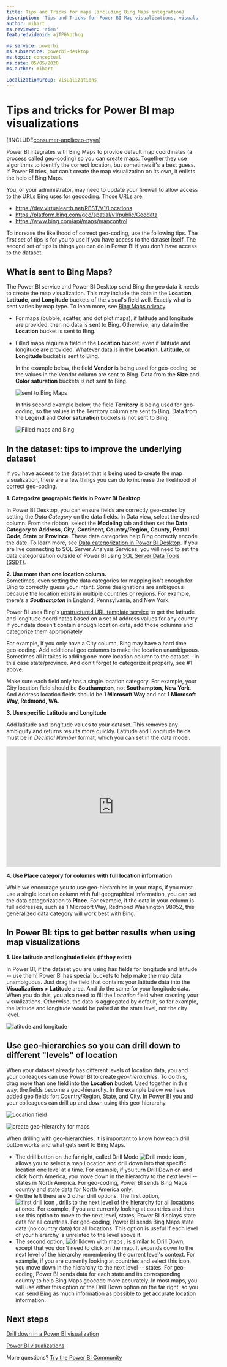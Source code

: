 ```yaml
---
title: Tips and Tricks for maps (including Bing Maps integration)
description: 'Tips and Tricks for Power BI Map visualizations, visuals, locations, longitude and latitude, and how they work with Bing Maps. '
author: mihart
ms.reviewer: 'rien'
featuredvideoid: ajTPGNpthcg

ms.service: powerbi
ms.subservice: powerbi-desktop
ms.topic: conceptual
ms.date: 05/05/2020
ms.author: mihart

LocalizationGroup: Visualizations
---
```

# Tips and tricks for Power BI map visualizations

[!INCLUDE[consumer-appliesto-nyyn](../includes/consumer-appliesto-nyyn.md)]    

Power BI integrates with Bing Maps to provide default map coordinates (a process called geo-coding) so you can create maps. Together they use algorithms to identify the correct location, but sometimes it's a best guess. If Power BI tries, but can't create the map visualization on its own, it enlists the help of Bing Maps. 

You, or your administrator, may need to update your firewall to allow access to the URLs Bing uses for geocoding.  Those URLs are:
* https://dev.virtualearth.net/REST/V1/Locations
* https://platform.bing.com/geo/spatial/v1/public/Geodata
* https://www.bing.com/api/maps/mapcontrol

To increase the likelihood of correct geo-coding, use the following tips. The first set of tips is for you to use if you have access to the dataset itself. The second set of tips is things you can do in Power BI if you don't have access to the dataset. 

## What is sent to Bing Maps?
The Power BI service and Power BI Desktop send Bing the geo data it needs to create the map visualization. This may include the data in the **Location**, **Latitude**, and **Longitude** buckets of the visual's field well. Exactly what is sent varies by map type. To learn more, see [Bing Maps privacy](https://go.microsoft.com/fwlink/?LinkID=248686).

* For maps (bubble, scatter, and dot plot maps), if latitude and longitude are provided, then no data is sent to Bing. Otherwise, any data in the **Location** bucket is sent to Bing.     

* Filled maps require a field in the **Location** bucket; even if latitude and longitude are provided. Whatever data is in the **Location**, **Latitude**, or **Longitude** bucket is sent to Bing.
  
    In the example below, the field **Vendor** is being used for geo-coding, so the values in the Vendor column are sent to Bing. Data from the **Size** and **Color saturation** buckets is not sent to Bing.
  
    ![sent to Bing Maps](./media/power-bi-map-tips-and-tricks/power-bi-sent-to-bing-new.png)
  
    In this second example below, the field **Territory** is being used for geo-coding, so the values in the Territory column are sent to Bing. Data from the **Legend** and **Color saturation** buckets is not sent to Bing.
  
    ![Filled maps and Bing](./media/power-bi-map-tips-and-tricks/power-bi-filled-map.png)

## In the dataset: tips to improve the underlying dataset
If you have access to the dataset that is being used to create the map visualization, there are a few things you can do to increase the likelihood of correct geo-coding.

**1. Categorize geographic fields in Power BI Desktop**

In Power BI Desktop, you can ensure fields are correctly geo-coded by setting the *Data Category* on the data fields. In Data view, select the desired column. From the ribbon, select the **Modeling** tab and then set the **Data Category** to **Address**, **City**, **Continent**, **Country/Region**, **County**, **Postal Code**, **State** or **Province**. These data categories help Bing correctly encode the date. To learn more, see [Data categorization in Power BI Desktop](../transform-model/desktop-data-categorization.md). If you are live connecting to SQL Server Analysis Services, you will need to set the data categorization outside of Power BI using [SQL Server Data Tools (SSDT)](https://docs.microsoft.com/sql/ssdt/download-sql-server-data-tools-ssdt).

**2. Use more than one location column.**    
 Sometimes, even setting the data categories for mapping isn't enough for Bing to correctly guess your intent. Some designations are ambiguous because the location exists in multiple countries or regions. For example, there's a ***Southampton*** in England, Pennsylvania, and New York.

Power BI uses Bing's [unstructured URL template service](/bingmaps/rest-services/locations/find-a-location-by-address) to get the latitude and longitude coordinates based on a set of address values for any country. If your data doesn't contain enough location data, add those columns and categorize them appropriately.

 For example, if you only have a City column, Bing may have a hard time geo-coding. Add additional geo columns to make the location unambiguous.  Sometimes all it takes is adding one more location column to the dataset - in this case state/province. And don't forget to categorize it properly, see #1 above.

Make sure each field only has a single location category. For example, your City location field should be **Southampton**, not **Southampton, New York**.  And Address location fields should be **1 Microsoft Way** and not **1 Microsoft Way, Redmond, WA**.

**3. Use specific Latitude and Longitude**

Add latitude and longitude values to your dataset. This removes any ambiguity and returns results more quickly. Latitude and Longitude fields must be in *Decimal Number* format, which you can set in the data model.

<iframe width="560" height="315" src="https://www.youtube.com/embed/ajTPGNpthcg" frameborder="0" allowfullscreen></iframe>

**4. Use Place category for columns with full location information**

While we encourage you to use geo-hierarchies in your maps, if you must use a single location column with full geographical information, you can set the data categorization to **Place**. For example, if the data in your column is full addresses, such as 1 Microsoft Way, Redmond Washington 98052, this generalized data category will work best with Bing. 

## In Power BI: tips to get better results when using map visualizations
**1. Use latitude and longitude fields (if they exist)**

In Power BI, if the dataset you are using has fields for longitude and latitude -- use them!  Power BI has special buckets to help make the map data unambiguous. Just drag the field that contains your latitude data into the **Visualizations > Latitude** area.  And do the same for your longitude data. When you do this, you also need to fill the *Location* field when creating your visualizations. Otherwise, the data is aggregated by default, so for example, the latitude and longitude would be paired at the state level, not the city level.

![latitude and longitude](./media/power-bi-map-tips-and-tricks/pbi_latitude.png) 

## Use geo-hierarchies so you can drill down to different "levels" of location
When your dataset already has different levels of location data, you and your colleagues can use Power BI to create *geo-hierarchies*. To do this, drag more than one field into the **Location** bucket. Used together in this way, the fields become a geo-hierarchy. In the example below we have added geo fields for: Country/Region, State, and City. In Power BI you and your colleagues can drill up and down using this geo-hierarchy.

  ![Location field](./media/power-bi-map-tips-and-tricks/power-bi-hierarchy.png)

   ![create geo-hierarchy for maps](./media/power-bi-map-tips-and-tricks/power-bi-geo.gif)

When drilling with geo-hierarchies, it is important to know how each drill button works and what gets sent to Bing Maps. 

* The drill button on the far right, called Drill Mode ![Drill mode icon](media/power-bi-map-tips-and-tricks/power-bi-drill-down.png) , allows you to select a map Location and drill down into that specific location one level at a time. For example, if you turn Drill Down on and click North America, you move down in the hierarchy to the next level -- states in North America. For geo-coding, Power BI sends Bing Maps country and state data for North America only.  
* On the left there are 2 other drill options. The first option, ![first drill icon](media/power-bi-map-tips-and-tricks/power-bi-drill-down2.png) , drills to the next level of the hierarchy for all locations at once. For example, if you are currently looking at countries and then use this option to move to the next level, states, Power BI displays state data for all countries. For geo-coding, Power BI sends Bing Maps state data (no country data) for all locations. This option is useful if each level of your hierarchy is unrelated to the level above it. 
* The second option, ![drilldown with maps](./media/power-bi-map-tips-and-tricks/power-bi-drill-down3.png) , is similar to Drill Down, except that you don't need to click on the map.  It expands down to the next level of the hierarchy remembering the current level's context. For example, if you are currently looking at countries and select this icon, you move down in the hierarchy to the next level -- states. For geo-coding, Power BI sends data for each state and its corresponding country to help Bing Maps geocode more accurately. In most maps, you will use either this option or the Drill Down option on the far right, so you can send Bing as much information as possible to get accurate location information. 

## Next steps
[Drill down in a Power BI visualization](../consumer/end-user-drill.md)

[Power BI visualizations](power-bi-report-visualizations.md)

More questions? [Try the Power BI Community](https://community.powerbi.com/)
